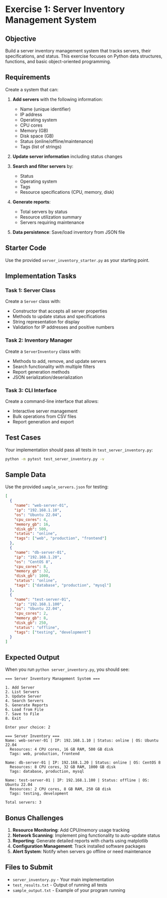 # Exercise 1: Server Inventory Management System

## Objective

Build a server inventory management system that tracks servers, their specifications, and status. This exercise focuses on Python data structures, functions, and basic object-oriented programming.

## Requirements

Create a system that can:

1. **Add servers** with the following information:
   - Name (unique identifier)
   - IP address
   - Operating system
   - CPU cores
   - Memory (GB)
   - Disk space (GB)
   - Status (online/offline/maintenance)
   - Tags (list of strings)

2. **Update server information** including status changes

3. **Search and filter servers** by:
   - Status
   - Operating system
   - Tags
   - Resource specifications (CPU, memory, disk)

4. **Generate reports**:
   - Total servers by status
   - Resource utilization summary
   - Servers requiring maintenance

5. **Data persistence**: Save/load inventory from JSON file

## Starter Code

Use the provided `server_inventory_starter.py` as your starting point.

## Implementation Tasks

### Task 1: Server Class
Create a `Server` class with:
- Constructor that accepts all server properties
- Methods to update status and specifications
- String representation for display
- Validation for IP addresses and positive numbers

### Task 2: Inventory Manager
Create a `ServerInventory` class with:
- Methods to add, remove, and update servers
- Search functionality with multiple filters
- Report generation methods
- JSON serialization/deserialization

### Task 3: CLI Interface
Create a command-line interface that allows:
- Interactive server management
- Bulk operations from CSV files
- Report generation and export

## Test Cases

Your implementation should pass all tests in `test_server_inventory.py`:

```bash
python -m pytest test_server_inventory.py -v
```

## Sample Data

Use the provided `sample_servers.json` for testing:

```json
[
  {
    "name": "web-server-01",
    "ip": "192.168.1.10",
    "os": "Ubuntu 22.04",
    "cpu_cores": 4,
    "memory_gb": 16,
    "disk_gb": 500,
    "status": "online",
    "tags": ["web", "production", "frontend"]
  },
  {
    "name": "db-server-01", 
    "ip": "192.168.1.20",
    "os": "CentOS 8",
    "cpu_cores": 8,
    "memory_gb": 32,
    "disk_gb": 1000,
    "status": "online",
    "tags": ["database", "production", "mysql"]
  },
  {
    "name": "test-server-01",
    "ip": "192.168.1.100",
    "os": "Ubuntu 22.04", 
    "cpu_cores": 2,
    "memory_gb": 8,
    "disk_gb": 250,
    "status": "offline",
    "tags": ["testing", "development"]
  }
]
```

## Expected Output

When you run `python server_inventory.py`, you should see:

```
=== Server Inventory Management System ===

1. Add Server
2. List Servers
3. Update Server
4. Search Servers
5. Generate Reports
6. Load from File
7. Save to File
8. Exit

Enter your choice: 2

=== Server Inventory ===
Name: web-server-01 | IP: 192.168.1.10 | Status: online | OS: Ubuntu 22.04
  Resources: 4 CPU cores, 16 GB RAM, 500 GB disk
  Tags: web, production, frontend

Name: db-server-01 | IP: 192.168.1.20 | Status: online | OS: CentOS 8
  Resources: 8 CPU cores, 32 GB RAM, 1000 GB disk
  Tags: database, production, mysql

Name: test-server-01 | IP: 192.168.1.100 | Status: offline | OS: Ubuntu 22.04
  Resources: 2 CPU cores, 8 GB RAM, 250 GB disk
  Tags: testing, development

Total servers: 3
```

## Bonus Challenges

1. **Resource Monitoring**: Add CPU/memory usage tracking
2. **Network Scanning**: Implement ping functionality to auto-update status
3. **Reporting**: Generate detailed reports with charts using matplotlib
4. **Configuration Management**: Track installed software packages
5. **Alert System**: Notify when servers go offline or need maintenance

## Files to Submit

- `server_inventory.py` - Your main implementation
- `test_results.txt` - Output of running all tests
- `sample_output.txt` - Example of your program running